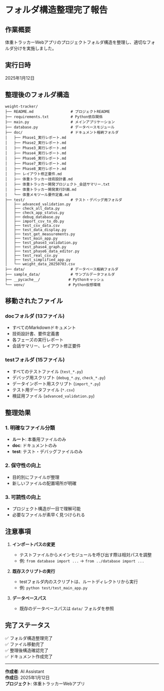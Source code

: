 # フォルダ構造整理完了報告

## 作業概要
体重トラッカーWebアプリのプロジェクトフォルダ構造を整理し、適切なフォルダ分けを実施しました。

## 実行日時
2025年1月12日

## 整理後のフォルダ構造

```
weight-tracker/
├── README.md                 # プロジェクトREADME
├── requirements.txt          # Python依存関係
├── main.py                   # メインアプリケーション
├── database.py               # データベースモジュール
├── doc/                      # ドキュメント格納フォルダ
│   ├── Phase1_実行レポート.md
│   ├── Phase2_実行レポート.md
│   ├── Phase3_実行レポート.md
│   ├── Phase4_実行レポート.md
│   ├── Phase6_実行レポート.md
│   ├── Phase7_実行レポート.md
│   ├── Phase8_実行レポート.md
│   ├── レイアウト修正要件.md
│   ├── 体重トラッカー技術設計書.md
│   ├── 体重トラッカー開発プロジェクト_会話サマリー.txt
│   ├── 体重トラッカー開発実行計画.md
│   └── 体重メモツール要件定義.md
├── test/                     # テスト・デバッグ用フォルダ
│   ├── advanced_validation.py
│   ├── check_all_data.py
│   ├── check_app_status.py
│   ├── debug_database.py
│   ├── import_csv_to_db.py
│   ├── test_csv_data.csv
│   ├── test_data_display.py
│   ├── test_get_measurements.py
│   ├── test_main_app.py
│   ├── test_phase3_validation.py
│   ├── test_phase4_graph.py
│   ├── test_phase6_data_editor.py
│   ├── test_real_csv.py
│   ├── test_simplified_app.py
│   └── weight_data_20250703.csv
├── data/                     # データベース格納フォルダ
├── sample_data/              # サンプルデータフォルダ
├── __pycache__/             # Pythonキャッシュ
└── venv/                    # Python仮想環境
```

## 移動されたファイル

### docフォルダ (13ファイル)
- すべてのMarkdownドキュメント
- 技術設計書、要件定義書
- 各フェーズの実行レポート
- 会話サマリー、レイアウト修正要件

### testフォルダ (15ファイル)
- すべてのテストファイル (`test_*.py`)
- デバッグ用スクリプト (`debug_*.py`, `check_*.py`)
- データインポート用スクリプト (`import_*.py`)
- テスト用データファイル (`*.csv`)
- 検証用ファイル (`advanced_validation.py`)

## 整理効果

### 1. 明確なファイル分類
- **ルート**: 本番用ファイルのみ
- **doc**: ドキュメントのみ
- **test**: テスト・デバッグファイルのみ

### 2. 保守性の向上
- 目的別にファイルが整理
- 新しいファイルの配置場所が明確

### 3. 可読性の向上
- プロジェクト構造が一目で理解可能
- 必要なファイルが素早く見つけられる

## 注意事項

1. **インポートパスの変更**
   - テストファイルからメインモジュールを呼び出す際は相対パスを調整
   - 例: `from database import ...` → `from ../database import ...`

2. **既存スクリプトの実行**
   - testフォルダ内のスクリプトは、ルートディレクトリから実行
   - 例: `python test/test_main_app.py`

3. **データベースパス**
   - 既存のデータベースパスは `data/` フォルダを参照

## 完了ステータス
✅ フォルダ構造整理完了  
✅ ファイル移動完了  
✅ 整理後構造確認完了  
✅ ドキュメント作成完了  

---

**作成者**: AI Assistant  
**作成日**: 2025年1月12日  
**プロジェクト**: 体重トラッカーWebアプリ 